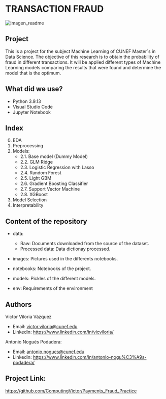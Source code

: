 # TRANSACTION FRAUD

<p align="center">

![imagen_readme](https://user-images.githubusercontent.com/115224707/205710589-7cc74aca-e3b7-4df1-a7ee-549551ae7fe6.jpeg)


</p>

## Project

This is a project for the subject Machine Learning of CUNEF Master´s in Data Science. The objective of this research is to obtain the probability of fraud in different transactions. It will be applied different types of Machine Learning models comparing the results that were found and determine the model that is the optimum.

## What did we use?

- Python 3.9.13
- Visual Studio Code
- Jupyter Notebook

## Index

0. EDA
1. Preprocessing 
2. Models:	
	* 2.1. Base model (Dummy Model)
	* 2.2. GLM Ridge
	* 2.3. Logistic Regression with Lasso
	* 2.4. Random Forest
	* 2.5. Light GBM
	* 2.6. Gradient Boosting Classifier
	* 2.7. Support Vector Machine
	* 2.8. XGBoost
3. Model Selection
4. Interpretability

## Content of the repository

- data:

	* Raw: Documents downloaded from the source of the dataset.
	* Processed data: Data dictionay processed.

- images: Pictures used in the differents notebooks.

- notebooks: Notebooks of the project.

- models: Pickles of the different models.

- env: Requirements of the environment

## Authors

Victor Viloria Vázquez 
- Email: victor.viloria@cunef.edu
- Linkedin: https://www.linkedin.com/in/vicviloria/


Antonio Nogués Podadera:
- Email: antonio.nogues@cunef.edu
- Linkedin: https://www.linkedin.com/in/antonio-nogu%C3%A9s-podadera/

## Project Link:

https://github.com/ComputingVictor/Payments_Fraud_Practice







